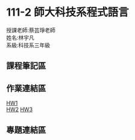 # 111-2 師大科技系程式語言
授課老師:蔡芸琤老師  
姓名:林宇凡  
系級:科技系三年級  


## 課程筆記區
## 作業連結區
[HW1](https://github.com/flin1206/PL/blob/main/HW1/Untitled.ipynb)  
[HW2](https://github.com/flin1206/PL/blob/main/HW2/HW2.ipynb)
[HW3](https://github.com/flin1206/PL/blob/main/HW3/a.ipynb)
## 專題連結區
